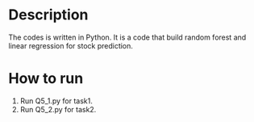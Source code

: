 # Description

The codes is written in Python. It is a code that build random forest and linear regression for stock prediction.

# How to run
1. Run Q5_1.py for task1.
2. Run Q5_2.py for task2.
